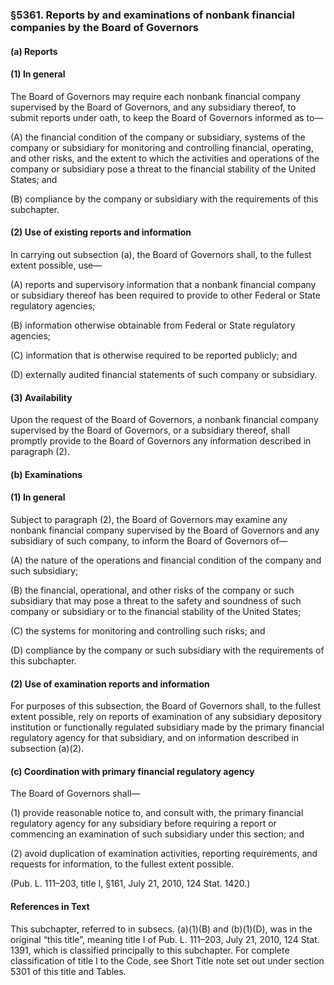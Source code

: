 ### §5361. Reports by and examinations of nonbank financial companies by the Board of Governors ###

#### (a) Reports ####

#### (1) In general ####

The Board of Governors may require each nonbank financial company supervised by the Board of Governors, and any subsidiary thereof, to submit reports under oath, to keep the Board of Governors informed as to—

(A) the financial condition of the company or subsidiary, systems of the company or subsidiary for monitoring and controlling financial, operating, and other risks, and the extent to which the activities and operations of the company or subsidiary pose a threat to the financial stability of the United States; and

(B) compliance by the company or subsidiary with the requirements of this subchapter.

#### (2) Use of existing reports and information ####

In carrying out subsection (a), the Board of Governors shall, to the fullest extent possible, use—

(A) reports and supervisory information that a nonbank financial company or subsidiary thereof has been required to provide to other Federal or State regulatory agencies;

(B) information otherwise obtainable from Federal or State regulatory agencies;

(C) information that is otherwise required to be reported publicly; and

(D) externally audited financial statements of such company or subsidiary.

#### (3) Availability ####

Upon the request of the Board of Governors, a nonbank financial company supervised by the Board of Governors, or a subsidiary thereof, shall promptly provide to the Board of Governors any information described in paragraph (2).

#### (b) Examinations ####

#### (1) In general ####

Subject to paragraph (2), the Board of Governors may examine any nonbank financial company supervised by the Board of Governors and any subsidiary of such company, to inform the Board of Governors of—

(A) the nature of the operations and financial condition of the company and such subsidiary;

(B) the financial, operational, and other risks of the company or such subsidiary that may pose a threat to the safety and soundness of such company or subsidiary or to the financial stability of the United States;

(C) the systems for monitoring and controlling such risks; and

(D) compliance by the company or such subsidiary with the requirements of this subchapter.

#### (2) Use of examination reports and information ####

For purposes of this subsection, the Board of Governors shall, to the fullest extent possible, rely on reports of examination of any subsidiary depository institution or functionally regulated subsidiary made by the primary financial regulatory agency for that subsidiary, and on information described in subsection (a)(2).

#### (c) Coordination with primary financial regulatory agency ####

The Board of Governors shall—

(1) provide reasonable notice to, and consult with, the primary financial regulatory agency for any subsidiary before requiring a report or commencing an examination of such subsidiary under this section; and

(2) avoid duplication of examination activities, reporting requirements, and requests for information, to the fullest extent possible.

(Pub. L. 111–203, title I, §161, July 21, 2010, 124 Stat. 1420.)

#### References in Text ####

This subchapter, referred to in subsecs. (a)(1)(B) and (b)(1)(D), was in the original “this title”, meaning title I of Pub. L. 111–203, July 21, 2010, 124 Stat. 1391, which is classified principally to this subchapter. For complete classification of title I to the Code, see Short Title note set out under section 5301 of this title and Tables.